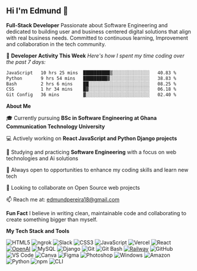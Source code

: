 ## Hi I'm Edmund 👋


**Full-Stack Developer**
Passionate about Software Engineering and dedicated to building user and business centered digital solutions that align with real business needs.
Committed to continuous learning, Improvement and collaboration in the tech community.

   🚀 **Developer Activity This Week**
   *Here's how I spent my time coding over the past 7 days:*

  

<!--START_SECTION:waka-->

```txt
JavaScript   10 hrs 25 mins  ██████████▒░░░░░░░░░░░░░░   40.83 %
Python       9 hrs 54 mins   █████████▓░░░░░░░░░░░░░░░   38.83 %
Bash         2 hrs 6 mins    ██░░░░░░░░░░░░░░░░░░░░░░░   08.25 %
CSS          1 hr 34 mins    █▓░░░░░░░░░░░░░░░░░░░░░░░   06.18 %
Git Config   36 mins         ▓░░░░░░░░░░░░░░░░░░░░░░░░   02.40 %
```

<!--END_SECTION:waka-->

   **About Me**

🎓 Currently pursuing **BSc in Software Engineering at Ghana Communication Technology University**

💻 Actively working on **React JavaScript and Python Django projects**

🔭 Studying and practicing **Software Engineering** with a focus on web technologies and Ai solutions

🤔 Always open to opportunities to enhance my coding skills and learn new tech 

🤝 Looking to collaborate on Open Source web projects

📫 Reach me at: edmundpereira18@gmail.com

   **Fun Fact**
I believe in writing clean, maintainable code and collaborating to create something bigger than myself.



  **My Tech Stack and Tools**

![HTML5](https://img.shields.io/badge/HTML5-E34F26?style=for-the-badge&logo=html5&logoColor=white)
![ngrok](https://img.shields.io/badge/ngrok-1F1E37?style=for-the-badge&logo=ngrok&logoColor=white)
![Slack](https://img.shields.io/badge/Slack-4A154B?style=for-the-badge&logo=slack&logoColor=white)
![CSS3](https://img.shields.io/badge/CSS3-1572B6?style=for-the-badge&logo=css3&logoColor=white)
![JavaScript](https://img.shields.io/badge/JavaScript-F7DF1E?style=for-the-badge&logo=javascript&logoColor=black)
![Vercel](https://img.shields.io/badge/Vercel-000000?style=for-the-badge&logo=vercel&logoColor=white)
![React](https://img.shields.io/badge/React-20232A?style=for-the-badge&logo=react&logoColor=61DAFB)
[![OpenAI](https://img.shields.io/badge/OpenAI-412991?logo=openai&logoColor=white)](https://openai.com/)
![MySQL](https://img.shields.io/badge/MySQL-005C84?style=for-the-badge&logo=mysql&logoColor=white)
![Django](https://img.shields.io/badge/Django-092E20?style=for-the-badge&logo=django&logoColor=white)
![Git](https://img.shields.io/badge/Git-F05032?style=for-the-badge&logo=git&logoColor=white)
![Git Bash](https://img.shields.io/badge/GitBash-4EAA25?style=for-the-badge&logo=gnubash&logoColor=white)
[![Railway](https://img.shields.io/badge/Railway-121212?logo=railway&logoColor=white)](https://railway.app)
![GitHub](https://img.shields.io/badge/GitHub-181717?style=for-the-badge&logo=github&logoColor=white)
![VS Code](https://img.shields.io/badge/VS%20Code-007ACC?style=for-the-badge&logo=visual-studio-code&logoColor=white)
![Canva](https://img.shields.io/badge/Canva-%2300C4CC.svg?style=for-the-badge&logo=Canva&logoColor=white)
![Figma](https://img.shields.io/badge/Figma-F24E1E?style=for-the-badge&logo=figma&logoColor=white)
![Photoshop](https://img.shields.io/badge/Adobe%20Photoshop-31A8FF?style=for-the-badge&logo=adobephotoshop&logoColor=white)
![Windows](https://img.shields.io/badge/Windows-0078D6?style=for-the-badge&logo=windows&logoColor=white)
![Amazon](https://img.shields.io/badge/Amazon-FF9900?style=for-the-badge&logo=amazon&logoColor=white)
![Python](https://img.shields.io/badge/Python-3776AB?style=for-the-badge&logo=python&logoColor=white)
![npm](https://img.shields.io/badge/NPM-CB3837?style=for-the-badge&logo=npm&logoColor=white)
![CLI](https://img.shields.io/badge/CLI-4EAA25?style=for-the-badge&logo=gnu-bash&logoColor=white)



